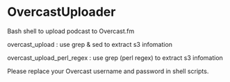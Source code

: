 # OvercastUploader
Bash shell to  upload podcast to Overcast.fm

overcast_upload : use grep & sed to extract s3 infomation

overcast_upload_perl_regex : use grep (perl regex) to extract s3 infomation

Please replace your Overcast username and password in shell scripts.
